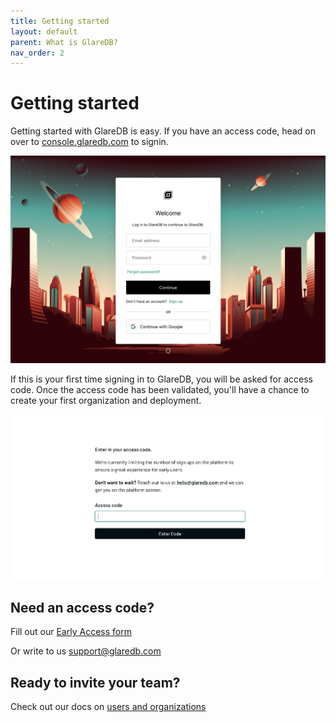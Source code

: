 ```yaml
---
title: Getting started
layout: default
parent: What is GlareDB?
nav_order: 2
---
```


# Getting started

Getting started with GlareDB is easy. If you have an access code, head on over
to [console.glaredb.com] to signin.

![Signin]

If this is your first time signing in to GlareDB, you will be asked for access
code. Once the access code has been validated, you'll have a chance to create
your first organization and deployment.

![Onboarding]

## Need an access code?

Fill out our [Early Access form]

Or write to us [support@glaredb.com]

[support@glaredb.com]: mailto:support@glaredb.com
[Early Access form]: https://glaredb.com#early-access
[console.glaredb.com]: https://console.glaredb.com

## Ready to invite your team?

Check out our docs on [users and organizations]

[Onboarding]: /assets/images/onboarding.png
[Signin]: /assets/images/signin.png
[users and organizations]: /docs/users-and-organizations/